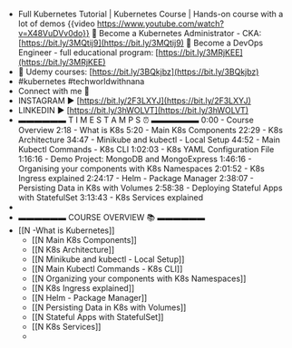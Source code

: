 - Full Kubernetes Tutorial | Kubernetes Course | Hands-on course with a lot of demos {{video https://www.youtube.com/watch?v=X48VuDVv0do}}
  💙 Become a Kubernetes Administrator - CKA: [https://bit.ly/3MQtij9](https://bit.ly/3MQtij9)
  💚 Become a DevOps Engineer - full educational program: [https://bit.ly/3MRjKEE](https://bit.ly/3MRjKEE)
- 🧡 Udemy courses: [https://bit.ly/3BQkjbz](https://bit.ly/3BQkjbz)
- #kubernetes #techworldwithnana
- Connect with me 👋
- INSTAGRAM ► [https://bit.ly/2F3LXYJ](https://bit.ly/2F3LXYJ)
- LINKEDIN ► [https://bit.ly/3hWOLVT](https://bit.ly/3hWOLVT)
- ▬▬▬▬▬▬ T I M E S T A M P S ⏰ ▬▬▬▬▬▬
  0:00 - Course Overview
  2:18 - What is K8s
  5:20 - Main K8s Components
  22:29 - K8s Architecture
  34:47 - Minikube and kubectl - Local Setup
  44:52 - Main Kubectl Commands - K8s CLI
  1:02:03 - K8s YAML Configuration File
  1:16:16 - Demo Project: MongoDB and MongoExpress
  1:46:16 - Organising your components with K8s Namespaces
  2:01:52 - K8s Ingress explained
  2:24:17 - Helm - Package Manager
  2:38:07 - Persisting Data in K8s with Volumes
  2:58:38 - Deploying Stateful Apps with StatefulSet
  3:13:43 - K8s Services explained
-
- ▬▬▬▬▬▬ COURSE OVERVIEW 📚 ▬▬▬▬▬▬
- [[N -What is Kubernetes]]
	- [[N Main K8s Components]]
	- [[N K8s Architecture]]
	- [[N Minikube and kubectl - Local Setup]]
	- [[N Main Kubectl Commands - K8s CLI]]
	- [[N Organizing your components with K8s Namespaces]]
	- [[N K8s Ingress explained]]
	- [[N Helm - Package Manager]]
	- [[N Persisting Data in K8s with Volumes]]
	- [[N Stateful Apps with StatefulSet]]
	- [[N K8s Services]]
	-